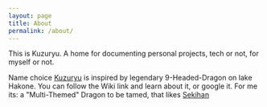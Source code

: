 ```yaml
---
layout: page
title: About
permalink: /about/
---
```


This is Kuzuryu. A home for documenting personal projects, tech or not, for myself or not. 

Name choice [Kuzuryu](https://en.wikipedia.org/wiki/Kuzury%C5%AB) is inspired by legendary 9-Headed-Dragon on lake Hakone. You can follow the Wiki link and learn about it, or google it. For me its: a "Multi-Themed" Dragon to be tamed, that likes [Sekihan](https://en.wikipedia.org/w/index.php?title=Sekihan)

